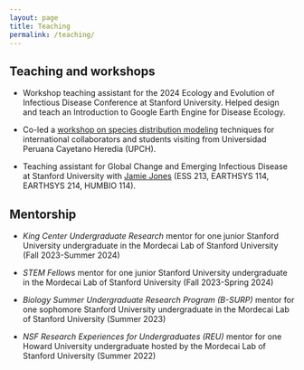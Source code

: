 ```yaml
---
layout: page
title: Teaching 
permalink: /teaching/
---
```


## Teaching and workshops

* Workshop teaching assistant for the 2024 Ecology and Evolution of Infectious Disease Conference at Stanford University. Helped design and teach an Introduction to Google Earth Engine for Disease Ecology.
  
* Co-led a [workshop on species distribution modeling](https://github.com/ckglidden/UPCH-species-distribution-tutorial) techniques for international collaborators and students visiting from Universidad Peruana Cayetano Heredia (UPCH).
  
* Teaching assistant for Global Change and Emerging Infectious Disease at Stanford University with [Jamie Jones](https://heeh.stanford.edu/) (ESS 213, EARTHSYS 114, EARTHSYS 214, HUMBIO 114).

## Mentorship

* *King Center Undergraduate Research* mentor for one junior Stanford University undergraduate in the Mordecai Lab of Stanford University (Fall 2023-Summer 2024)
  
* *STEM Fellows* mentor for one junior Stanford University undergraduate in the Mordecai Lab of Stanford University (Fall 2023-Spring 2024)
  
* *Biology Summer Undergraduate Research Program (B-SURP)* mentor for one sophomore Stanford University undergraduate in the Mordecai Lab of Stanford University (Summer 2023)
  
* *NSF Research Experiences for Undergraduates (REU)* mentor for one Howard University undergraduate hosted by the Mordecai Lab of Stanford University (Summer 2022)
